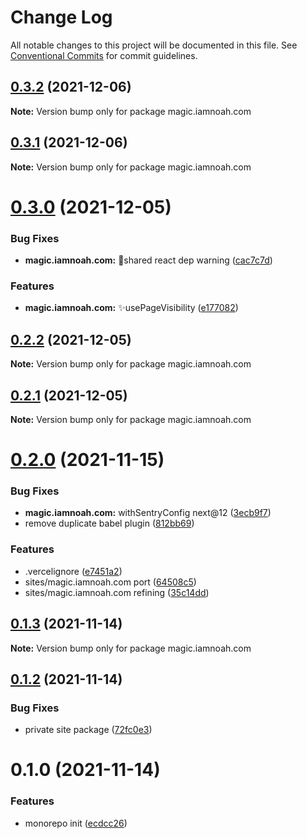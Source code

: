 # Change Log

All notable changes to this project will be documented in this file.
See [Conventional Commits](https://conventionalcommits.org) for commit guidelines.

## [0.3.2](https://github.com/magus/mono/compare/magic.iamnoah.com@0.3.1...magic.iamnoah.com@0.3.2) (2021-12-06)

**Note:** Version bump only for package magic.iamnoah.com





## [0.3.1](https://github.com/magus/mono/compare/magic.iamnoah.com@0.3.0...magic.iamnoah.com@0.3.1) (2021-12-06)

**Note:** Version bump only for package magic.iamnoah.com





# [0.3.0](https://github.com/magus/mono/compare/magic.iamnoah.com@0.2.2...magic.iamnoah.com@0.3.0) (2021-12-05)


### Bug Fixes

* **magic.iamnoah.com:** 🐛shared react dep warning ([cac7c7d](https://github.com/magus/mono/commit/cac7c7dc549f6f0da06222e1ff3244761b7a546f))


### Features

* **magic.iamnoah.com:** ✨usePageVisibility ([e177082](https://github.com/magus/mono/commit/e177082a809ca71f4c0443ca727b0cb3323862c8))





## [0.2.2](https://github.com/magus/mono/compare/magic.iamnoah.com@0.2.0...magic.iamnoah.com@0.2.2) (2021-12-05)

**Note:** Version bump only for package magic.iamnoah.com





## [0.2.1](https://github.com/magus/mono/compare/magic.iamnoah.com@0.2.0...magic.iamnoah.com@0.2.1) (2021-12-05)

**Note:** Version bump only for package magic.iamnoah.com





# [0.2.0](https://github.com/magus/mono/compare/magic.iamnoah.com@0.1.3...magic.iamnoah.com@0.2.0) (2021-11-15)


### Bug Fixes

* **magic.iamnoah.com:** withSentryConfig next@12 ([3ecb9f7](https://github.com/magus/mono/commit/3ecb9f74600bb03684caf7764731ed693ac5a87c))
* remove duplicate babel plugin ([812bb69](https://github.com/magus/mono/commit/812bb692340030a3896a9e3e596c597b4771b940))


### Features

* .vercelignore ([e7451a2](https://github.com/magus/mono/commit/e7451a297f17c4f67e9e9e4206240887fc349301))
* sites/magic.iamnoah.com port ([64508c5](https://github.com/magus/mono/commit/64508c5e25825a635d04f0ab09010ee8bc9272d0))
* sites/magic.iamnoah.com refining ([35c14dd](https://github.com/magus/mono/commit/35c14dd57a3aa8fdf6ce915671dce2e4bc39374c))





## [0.1.3](https://github.com/magus/mono/compare/magic.iamnoah.com@0.1.2...magic.iamnoah.com@0.1.3) (2021-11-14)

**Note:** Version bump only for package magic.iamnoah.com





## [0.1.2](https://github.com/magus/mono/compare/magic.iamnoah.com@0.1.1...magic.iamnoah.com@0.1.2) (2021-11-14)


### Bug Fixes

* private site package ([72fc0e3](https://github.com/magus/mono/commit/72fc0e3a314a5eada93ed9608da09bcc3a9f3803))





# 0.1.0 (2021-11-14)


### Features

* monorepo init ([ecdcc26](https://github.com/magus/mono/commit/ecdcc2622d70f8ee130d13a32320331848a6f861))

